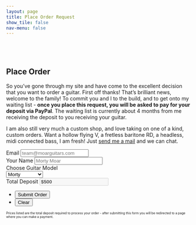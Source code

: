 ```yaml
---
layout: page
title: Place Order Request
show_tile: false
nav-menu: false
---
```


<!-- Main -->
<div id="main" class="alt">

<!-- Intro -->
<section>
	<div class="inner">
		<section style="margin-top: 6em" >
			<h2>Place Order</h2>
			<!-- Success! -->
			<div id="showme" style="display:none;" class="box order-success">
				<div class="loader" id="loader"></div>
				<div id="order-success-message" class="order-success-message">
					<h3>Order Placed - Deposit Required</h3>
					<p>Your order request has been placed and I will be in touch soon about the details of your build.</p>
					<p>A deposit is required before your name can be added to our waitlist.</p>
					<ul class="actions">
						<li><input type="button" value="Pay Deposit Now" class="special" onclick="window.location.assign('/checkout/' + guitarmodel.value,'newtab')"/></li>
					</ul>
				</div>
			</div>
			<p>So you’ve gone through my site and have come to the excellent decision that you want to order a guitar. First off thanks! That’s brilliant news, welcome to the family! To commit you and I to the build, and to get onto my waiting list - <strong>once you place this request, you will be asked to pay for your deposit via PayPal</strong>. The waiting list is currently about 4 months from me receiving the deposit to you receiving your guitar.</p> 
			<p>I am also still very much a custom shop, and love taking on one of a kind, custom orders. Want a hollow flying V, a fretless baritone RD, a headless, midi connected bass, I am fresh! Just <a href="{{ 'contact' | relative_url }}">send me a mail</a> and we can chat.</p>
			<!-- Form -->
			<form id="order-request" method="post" action="https://formspree.io/xdowqbno">
				<div class="field">
					<label for="customer">Email</label>
					<input type="email" id="email" placeholder="team@moarguitars.com" name="email" required/>
				</div>
				<div class="field">
					<label for="name">Your Name</label>
					<input type="text" id="yourname" placeholder="Morty Moar" name="customer" required/>
				</div>
				<div class="field half first">
					<label for="guitarmodel">Choose Guitar Model</label>
					<div class="select-wrapper">
						<select name="deposit" id="guitarmodel" onchange="updateTotals()" required>
							<option name="morty" value="500" selected="selected">Morty</option>
							<option name="morty-hollow" value="600">Hollow Morty</option>
							<option name="offset" value="700">Moar Offset</option>
							<option name="bass" value="700">Bass</option>
							<option name="solid-bass" value="800">Hollow Bass</option>
							<option name="wayfair" value="1000">Wayfair</option>
						</select>
					</div>
				</div>
				<div class="field half">
					<label for="customer">Total Deposit</label>
					<input style="font-weight: 700;" type="text" value="$500" id="payment-total" name="total-price" disabled>
					<!-- Next Page -->
					<input type="hidden" name="_next" id="next" value="{{ site.url }}/order-placed?deposit=500" />
				</div>
				<ul class="actions">
					<li><input id="submit" type="submit" value="Submit Order" class="special"/></li>
					<li><input id="reset" type="reset" value="Clear" /></li>
				</ul>
				<p style="font-size:0.6em">Prices listed are the total deposit required to process your order - after submitting this form you will be redirected to a page where you can make a payment.</p>	
			</form>	
		</section>
	</div>
</section>

<!-- Form Script -->
<script>
function updateTotals() {
    // Checkboxes
    var inputs = document.getElementById('order-request').getElementsByTagName('input');

    // Selected Options
    var guitar = document.getElementById("guitarmodel");
	var guitarcost = parseInt(guitar.options[guitar.selectedIndex].getAttribute('value'));

	// Totals for text
    document.getElementById('payment-total').value = '$' + guitarcost;
    document.getElementById('next').value = '{{ site.url }}/order-placed?deposit=' + guitarcost;
    
}

var section = document.getElementById('order-request');
var inputs = section.getElementsByTagName('input');
for (var i = 0, num = inputs.length; i < num; i++) {
    inputs[i].addEventListener('change', updateTotals);
}


</script>


